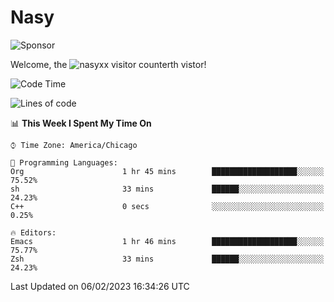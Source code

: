 # Nasy

<!--
<p align="center">
<img height="200" src="https://github-readme-stats.vercel.app/api?username=nasyxx&count_private=true&show_icons=true&theme=dracula&include_all_commits=true"/>
<img height="200" src="https://github-readme-stats.vercel.app/api/top-langs/?username=nasyxx&theme=dracula&hide=html,jupyter+notebook&count_private=true&show_icons=true"/>
</p>

  
----------------
-->

![Sponsor](https://img.shields.io/static/v1.svg?label=Sponsor&message=%E2%9D%A4&logo=GitHub&style=flat&color=pink)
 
Welcome, the ![nasyxx visitor counter](https://count.getloli.com/get/@nasyxx?theme=rule34)th vistor!
 
<!--START_SECTION:waka-->
![Code Time](http://img.shields.io/badge/Code%20Time-3%2C135%20hrs%2054%20mins-blue)

![Lines of code](https://img.shields.io/badge/From%20Hello%20World%20I%27ve%20Written-5%20Million%20lines%20of%20code-blue)

📊 **This Week I Spent My Time On** 

```text
⌚︎ Time Zone: America/Chicago

💬 Programming Languages: 
Org                      1 hr 45 mins        ███████████████████░░░░░░   75.52% 
sh                       33 mins             ██████░░░░░░░░░░░░░░░░░░░   24.23% 
C++                      0 secs              ░░░░░░░░░░░░░░░░░░░░░░░░░   0.25%

🔥 Editors: 
Emacs                    1 hr 46 mins        ███████████████████░░░░░░   75.77% 
Zsh                      33 mins             ██████░░░░░░░░░░░░░░░░░░░   24.23%

```


 Last Updated on 06/02/2023 16:34:26 UTC
<!--END_SECTION:waka-->

<!-- ![visitors](https://visitor-badge.laobi.icu/badge?page_id=nasyxx.nasyxx) -->
